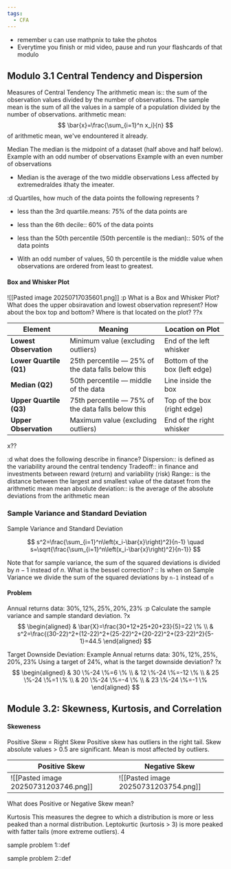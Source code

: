```yaml
---
tags:
  - CFA
---
```

- remember u can use mathpnix to take the photos
- Everytime you finish or mid video, pause and run your flashcards of that modulo

## Modulo 3.1 Central Tendency and Dispersion

Measures of Central Tendency
The arithmetic mean is:: the sum of the observation values divided by the number of observations.
The sample mean is the sum of all the values in a sample of a population divided by the number of observations.
arithmetic mean: 
$$
\bar{x}=\frac{\sum_{i=1}^n x_i}{n}
$$
of arithmetic mean, we've endountered it already.


Median
The median is the midpoint of a dataset (half above and half below).
Example with an odd number of observations
Example with an even number of observations
- Median is the average of the two middle observations
Less affected by extremedraldes ithaty the imeater.


:d Quartiles, how much of the data points the following represents ?
- less than the 3rd quartile.means: $75 \%$ of the data points are 
- less than the 6th decile:: $60 \%$ of the data points
- less than the 50th percentile (50th percentile is the median):: 50% of the data points

- With an odd number of values, 50 th percentile is the middle value when observations are ordered from least to greatest.

#### Box and Whisker Plot

![[Pasted image 20250717035601.png]]
:p What is a Box and Whisker Plot? What does the upper obsiravation and lowest observation represent? How about the box top and bottom? Where is that located on the plot?
??x

|Element|Meaning|Location on Plot|
|---|---|---|
|**Lowest Observation**|Minimum value (excluding outliers)|End of the left whisker|
|**Lower Quartile (Q1)**|25th percentile — 25% of the data falls below this|Bottom of the box (left edge)|
|**Median (Q2)**|50th percentile — middle of the data|Line inside the box|
|**Upper Quartile (Q3)**|75th percentile — 75% of the data falls below this|Top of the box (right edge)|
|**Upper Observation**|Maximum value (excluding outliers)|End of the right whisker|

x??

:d what does the following describe in finance?
Dispersion:: is defined as the variability around the central tendency
Tradeoff:: in finance and investments between reward (return) and variability (risk)
Range:: is the distance between the largest and smallest value of the dataset from the arithmetic mean
mean absolute deviation:: is the average of the absolute deviations from the arithmetic mean



### Sample Variance and Standard Deviation

Sample Variance and Standard Deviation

$$
s^2=\frac{\sum_{i=1}^n\left(x_i-\bar{x}\right)^2}{n-1} \quad s=\sqrt{\frac{\sum_{i=1}^n\left(x_i-\bar{x}\right)^2}{n-1}}
$$


Note that for sample variance, the sum of the squared deviations is divided by $n-1$ instead of $n$.
What is the bessel correction? :: Is when on Sample Variance we divide the sum of the squared deviations by `n-1` instead of `n`


#### Problem

Annual returns data: $30 \%, 12 \%, 25 \%, 20 \%, 23 \%$
:p Calculate the sample variance and sample standard deviation.
?x
$$
\begin{aligned}
& \bar{X}=\frac{30+12+25+20+23}{5}=22 \% \\
& s^2=\frac{(30-22)^2+(12-22)^2+(25-22)^2+(20-22)^2+(23-22)^2}{5-1}=44.5
\end{aligned}
$$


Target Downside Deviation: Example
Annual returns data: $30 \%, 12 \%, 25 \%, 20 \%, 23 \%$
Using a target of $24 \%$, what is the target downside deviation?
?x
$$
\begin{aligned}
& 30 \%-24 \%=6 \% \\
& 12 \%-24 \%=-12 \% \\
& 25 \%-24 \%=1 \% \\
& 20 \%-24 \%=-4 \% \\
& 23 \%-24 \%=-1 \%
\end{aligned}
$$






##  Module 3.2: Skewness, Kurtosis, and Correlation

#### Skeweness

Positive Skew = Right Skew
Positive skew has outliers in the right tail.
Skew absolute values > 0.5 are significant.
Mean is most affected by outliers.


| Positive Skew                        | Negative Skew                        |
| ------------------------------------ | ------------------------------------ |
| ![[Pasted image 20250731203746.png]] | ![[Pasted image 20250731203754.png]] |


What does Positive or Negative Skew mean?


Kurtosis
This measures the degree to which a distribution is more or less peaked than a normal distribution.
Leptokurtic (kurtosis > 3) is more peaked with fatter tails (more extreme outliers).
4


sample problem 1::def

sample problem 2::def




